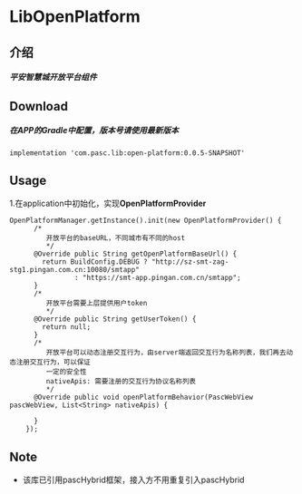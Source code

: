 LibOpenPlatform
====================
介绍
--------
##### 平安智慧城开放平台组件
Download
--------
##### 在APP的Gradle中配置，版本号请使用最新版本
    implementation 'com.pasc.lib:open-platform:0.0.5-SNAPSHOT'
    
Usage
---
1.在application中初始化，实现**OpenPlatformProvider**
    
    OpenPlatformManager.getInstance().init(new OpenPlatformProvider() {
          /*
             开放平台的baseURL，不同城市有不同的host
             */
          @Override public String getOpenPlatformBaseUrl() {
            return BuildConfig.DEBUG ? "http://sz-smt-zag-stg1.pingan.com.cn:10080/smtapp"
                    : "https://smt-app.pingan.com.cn/smtapp";
          }
          /*
             开放平台需要上层提供用户token
             */
          @Override public String getUserToken() {
            return null;
          }
          /*
             开放平台可以动态注册交互行为，由server端返回交互行为名称列表，我们再去动态注册交互行为，可以保证
             一定的安全性
             nativeApis: 需要注册的交互行为协议名称列表
             */
          @Override public void openPlatformBehavior(PascWebView pascWebView, List<String> nativeApis) {
    
          }
        });

Note
---
- 该库已引用pascHybrid框架，接入方不用重复引入pascHybrid